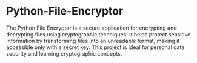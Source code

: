 # Python-File-Encryptor
The Python File Encryptor is a secure application for encrypting and decrypting files using cryptographic techniques. It helps protect sensitive information by transforming files into an unreadable format, making it accessible only with a secret key. This project is ideal for personal data security and learning cryptographic concepts.
